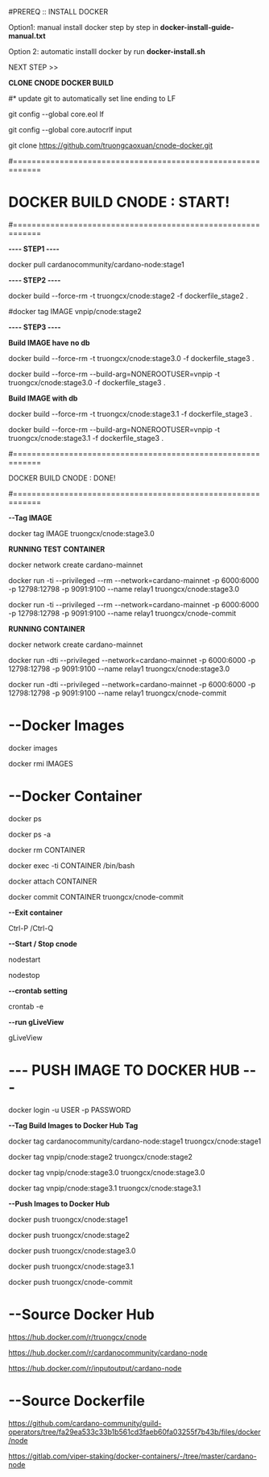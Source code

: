 #PREREQ :: INSTALL DOCKER

Option1: manual install docker step by step in **docker-install-guide-manual.txt**

Option 2: automatic installl docker by run **docker-install.sh**

NEXT STEP >>

**CLONE CNODE DOCKER BUILD**

#* update git to automatically set line ending to LF

git config --global core.eol lf

git config --global core.autocrlf input

git clone https://github.com/truongcaoxuan/cnode-docker.git

#============================================================

# DOCKER BUILD CNODE : START!

#============================================================

**---- STEP1 ----**

docker pull cardanocommunity/cardano-node:stage1

**---- STEP2 ----**

docker build --force-rm -t truongcx/cnode:stage2 -f dockerfile_stage2 .

#docker tag IMAGE vnpip/cnode:stage2

**---- STEP3 ----**

**Build IMAGE have no db**

docker build --force-rm -t truongcx/cnode:stage3.0 -f dockerfile_stage3 .

docker build --force-rm --build-arg=NONEROOTUSER=vnpip -t truongcx/cnode:stage3.0 -f dockerfile_stage3 .

**Build IMAGE with db**

docker build --force-rm -t truongcx/cnode:stage3.1 -f dockerfile_stage3 .

docker build --force-rm --build-arg=NONEROOTUSER=vnpip -t truongcx/cnode:stage3.1 -f dockerfile_stage3 .

#============================================================

DOCKER BUILD CNODE : DONE! 

#============================================================

**--Tag IMAGE**

docker tag IMAGE truongcx/cnode:stage3.0

**RUNNING TEST CONTAINER**

docker network create cardano-mainnet

docker run -ti --privileged --rm --network=cardano-mainnet -p 6000:6000 -p 12798:12798 -p 9091:9100 --name relay1 truongcx/cnode:stage3.0

docker run -ti --privileged --rm --network=cardano-mainnet -p 6000:6000 -p 12798:12798 -p 9091:9100 --name relay1 truongcx/cnode-commit

**RUNNING CONTAINER**

docker network create cardano-mainnet

docker run -dti --privileged --network=cardano-mainnet -p 6000:6000 -p 12798:12798 -p 9091:9100 --name relay1 truongcx/cnode:stage3.0

docker run -dti --privileged --network=cardano-mainnet -p 6000:6000 -p 12798:12798 -p 9091:9100 --name relay1 truongcx/cnode-commit


# --Docker Images

docker images

docker rmi IMAGES

# --Docker Container

docker ps

docker ps -a

docker rm CONTAINER

docker exec -ti CONTAINER /bin/bash

docker attach CONTAINER

docker commit CONTAINER  truongcx/cnode-commit

**--Exit container**

Ctrl-P /Ctrl-Q

**--Start / Stop cnode**

nodestart

nodestop

**--crontab setting**

crontab -e

**--run gLiveView**

gLiveView

# --- PUSH IMAGE TO DOCKER HUB ---

docker login -u USER -p PASSWORD

**--Tag Build Images to Docker Hub Tag**

docker tag cardanocommunity/cardano-node:stage1 truongcx/cnode:stage1

docker tag vnpip/cnode:stage2 truongcx/cnode:stage2

docker tag vnpip/cnode:stage3.0 truongcx/cnode:stage3.0

docker tag vnpip/cnode:stage3.1 truongcx/cnode:stage3.1

**--Push Images to Docker Hub**

docker push truongcx/cnode:stage1

docker push truongcx/cnode:stage2

docker push truongcx/cnode:stage3.0

docker push truongcx/cnode:stage3.1

docker push truongcx/cnode-commit

# --Source Docker Hub

https://hub.docker.com/r/truongcx/cnode

https://hub.docker.com/r/cardanocommunity/cardano-node

https://hub.docker.com/r/inputoutput/cardano-node

# --Source Dockerfile

https://github.com/cardano-community/guild-operators/tree/fa29ea533c33b1b561cd3faeb60fa03255f7b43b/files/docker/node

https://gitlab.com/viper-staking/docker-containers/-/tree/master/cardano-node
